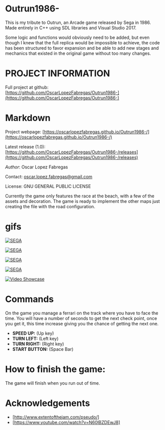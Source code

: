 # Outrun1986-
 This is my tribute to Outrun, an Arcade game released by Sega in 1986. Made entirely in C++ using SDL libraries and Visual Studio 2017.
  
Some logic and functions would obviously need to be added, but even though I knew that the full replica would be impossible to achieve, the code has been structured to favor expansion and be able to add new stages and mechanics that existed in the original game without too many changes. 

# PROJECT INFORMATION
  
 Full project at github: [https://github.com/OscarLopezFabregas/Outrun1986-](https://github.com/OscarLopezFabregas/Outrun1986-) 
  
# Markdown
 Project webpage: [https://oscarlopezfabregas.github.io/Outrun1986-/](https://oscarlopezfabregas.github.io/Outrun1986-/)
  
  Latest release (1.0): [https://github.com/OscarLopezFabregas/Outrun1986-/releases](https://github.com/OscarLopezFabregas/Outrun1986-/releases)
  
 *Author*: Oscar Lopez Fabregas
 
 Contact: oscar.lopez.fabregas@gmail.com
  
 License: GNU GENERAL PUBLIC LICENSE
  
 Currently the game only features the race at the beach, with a few of the assets and decoration. The game
 is ready to implement the other maps just creating the file with the road configuration.
 
 # gifs 
 
  [![SEGA](https://i.gyazo.com/e34258496716e1c52d5838a782c28d63.gif)](https://gyazo.com/e34258496716e1c52d5838a782c28d63 "Sega Animation")
  
   [![SEGA](https://i.gyazo.com/e22a60ff8b7348837376fa0247381799.gif)](https://gyazo.com/e22a60ff8b7348837376fa0247381799 "Start Animation")
  
  [![SEGA](https://i.gyazo.com/ff80326c64299397deb0358bd513d592.gif)](https://gyazo.com/ff80326c64299397deb0358bd513d592 "Music Select Animation")
  
   [![SEGA](https://i.gyazo.com/6fc8228d41db504277acdd926f3d7885.gif)](https://gyazo.com/6fc8228d41db504277acdd926f3d7885  "Start Race")
  
   [![Video Showcase](https://i.gyazo.com/9fe2d5df4b65161caf7bf007866e5fce.gif)](https://gyazo.com/9fe2d5df4b65161caf7bf007866e5fce "Colisions")
  
# Commands
 On the game you manage a ferrari on the track where you have to face the time. You will have a number of seconds to get the next check point, once you get it, this time increase giving you the chance of getting the next one.
  
 * **SPEED UP:** (Up key)
 * **TURN LEFT:** (Left key)
 * **TURN RIGHT:** (Right key)
 * **START BUTTON:** (Space Bar)
 
 # How to finish the game:
 
 The game will finish when you run out of time.

# Acknowledgements
 * [http://www.extentofthejam.com/pseudo/]
 * [https://www.youtube.com/watch?v=N60lBZDEwJ8]
